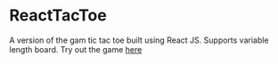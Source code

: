 ReactTacToe
===========

A version of the gam tic tac toe built using React JS. Supports variable length board. Try out the game <a href="http://conorhastings.com/ReactTacToe/">here</a>
